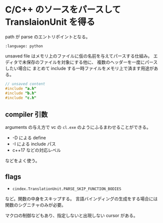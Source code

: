 # C/C++ のソースをパースして TranslaionUnit を得る

path が parse のエントリポイントとなる。

```{gitinclude} HEAD src/pycindex/get_tu.py
:language: python
```

unsaved file はメモリ上のファイルに仮の名前を与えてパースする仕組み。
エディタで未保存のファイルを対象にする他に、
複数のヘッダーを一度にパースしたい場合に
まとめて include する一時ファイルをメモリ上で済ます用途がある。

```c
// unsaved content
#include "a.h"
#include "b.h"
#include "c.h"
```

## compiler 引数

arguments の与え方で vc の `cl.exe` のようにふるまわせることができる。

* -D による define
* -I による include パス
* c++17 などの対応レベル

などをよく使う。

## flags

* `cindex.TranslationUnit.PARSE_SKIP_FUNCTION_BODIES`

など。関数の中身をスキップする。
言語バインディングの生成をする場合には関数のシグニチャのみが必要。

マクロの制御などもあり、指定しないと出現しない cursor がある。
